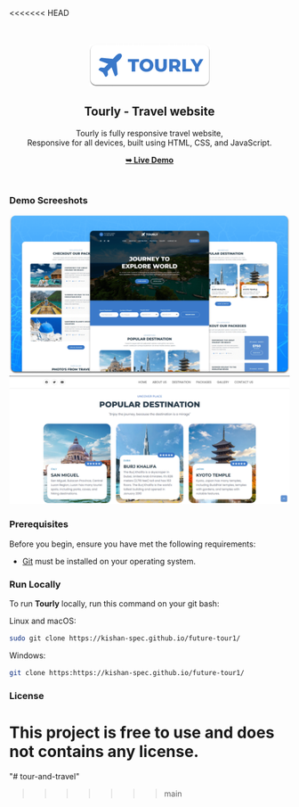 <<<<<<< HEAD
<div align="center">
 
  <br />
  <br />
  
  <img src="./readme-images/project-logo.png" />

  <h2 align="center">Tourly - Travel website</h2>

  Tourly is fully responsive travel website, <br />Responsive for all devices, built using HTML, CSS, and JavaScript.

  <a href="https://kishan-spec.github.io/future-tour1/"><strong>➥ Live Demo</strong></a>

</div>

<br />

### Demo Screeshots

![Tourly Desktop Demo](./readme-images/desktop.png "Desktop Demo")
![Tourly Desktop Demo](./readme-images/pic2.png "Desktop Demo")

### Prerequisites

Before you begin, ensure you have met the following requirements:

* [Git](https://git-scm.com/downloads "Download Git") must be installed on your operating system.

### Run Locally

To run **Tourly** locally, run this command on your git bash:

Linux and macOS:

```bash
sudo git clone https://kishan-spec.github.io/future-tour1/
```

Windows:

```bash
git clone https:https://kishan-spec.github.io/future-tour1/
```

### License

This project is **free to use** and does not contains any license.
=======
"# tour-and-travel" 
>>>>>>> main
